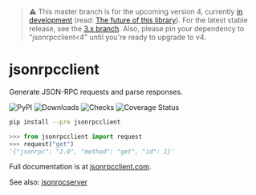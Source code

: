 > :warning: This master branch is for the upcoming version 4,
> currently [in development](https://github.com/explodinglabs/jsonrpcclient/discussions/176) (read: [The future of this
> library](https://github.com/explodinglabs/jsonrpcclient/discussions/171)).
> For the latest stable release, see the [3.x
> branch](https://github.com/explodinglabs/jsonrpcclient/tree/3.x). Also,
> please pin your dependency to "jsonrpcclient<4" until you're ready to upgrade
> to v4.

# jsonrpcclient

Generate JSON-RPC requests and parse responses.

![PyPI](https://img.shields.io/pypi/v/jsonrpcclient.svg)
![Downloads](https://pepy.tech/badge/jsonrpcclient/week)
![Checks](https://github.com/explodinglabs/jsonrpcclient/actions/workflows/checks.yml/badge.svg)
![Coverage Status](https://coveralls.io/repos/github/explodinglabs/jsonrpcclient/badge.svg?branch=master)

```sh
pip install --pre jsonrpcclient
```

```python
>>> from jsonrpcclient import request
>>> request("get")
'{"jsonrpc": "2.0", "method": "get", "id": 1}'
```

Full documentation is at [jsonrpcclient.com](https://www.jsonrpcclient.com/en/latest/).

See also: [jsonrpcserver](https://www.jsonrpcserver.com/)
